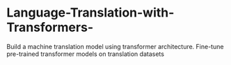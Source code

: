 # Language-Translation-with-Transformers-
Build a machine translation model using transformer architecture. Fine-tune pre-trained transformer models on  translation datasets
